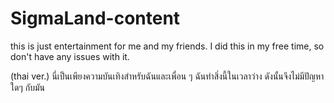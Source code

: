 # SigmaLand-content
this is just entertainment for me and my friends. I did this in my free time, so don't have any issues with it.

(thai ver.)
นี่เป็นเพียงความบันเทิงสำหรับฉันและเพื่อน ๆ ฉันทำสิ่งนี้ในเวลาว่าง ดังนั้นจึงไม่มีปัญหาใดๆ กับมัน
